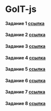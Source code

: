 # GoIT-js


#### Задание 1 [ссылка](https://imykhailychenko.github.io/GoIT-js/hw-01/)
#### Задание 2 [ссылка](https://imykhailychenko.github.io/GoIT-js/hw-02/)
#### Задание 3 [ссылка](https://imykhailychenko.github.io/GoIT-js/hw-03/)
#### Задание 4 [ссылка](https://imykhailychenko.github.io/GoIT-js/hw-04/)
#### Задание 5 [ссылка](https://imykhailychenko.github.io/GoIT-js/hw-05/)
#### Задание 6 [ссылка](https://imykhailychenko.github.io/GoIT-js/hw-06/)
#### Задание 7 [ссылка](https://imykhailychenko.github.io/GoIT-js/hw-07/)
#### Задание 8 [ссылка](https://imykhailychenko.github.io/GoIT-js/hw-08/)
